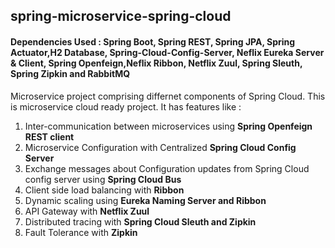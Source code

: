 ## spring-microservice-spring-cloud
#### Dependencies Used : Spring Boot, Spring REST, Spring JPA, Spring Actuator,H2 Database, Spring-Cloud-Config-Server, Neflix Eureka Server & Client, Spring Openfeign,Neflix Ribbon, Netflix Zuul, Spring Sleuth, Spring Zipkin and RabbitMQ  

Microservice project comprising differnet components of Spring Cloud. This is microservice cloud ready project.
It has features like :
  1. Inter-communication between microservices using **Spring Openfeign REST client**
  2. Microservice Configuration with Centralized **Spring Cloud Config Server**
  3. Exchange messages about Configuration updates from Spring Cloud config server using **Spring Cloud Bus**
  5. Client side load balancing with **Ribbon**
  6. Dynamic scaling using **Eureka Naming Server and Ribbon**
  7. API Gateway with **Netflix Zuul**
  8. Distributed tracing with **Spring Cloud Sleuth and Zipkin**
  9. Fault Tolerance with **Zipkin**
